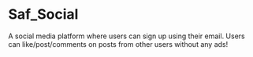 # Saf_Social
A social media platform where users can sign up using their email. Users can like/post/comments on posts from other users without any ads!
